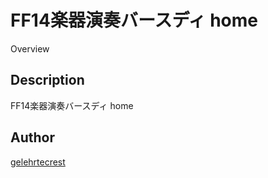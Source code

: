 FF14楽器演奏バースディ home
====

Overview

## Description
FF14楽器演奏バースディ home

## Author

[gelehrtecrest](https://github.com/gelehrtecrest)
